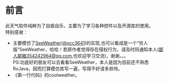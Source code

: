 # 前言
此天气软件纯粹为了自娱自乐，主要为了学习各种控件以及开源库的使用。</br>
特别感谢：  
*  主要模仿了[SeeWeather](https://github.com/xcc3641/SeeWeather)([@xcc3641](https://github.com/xcc3641))的实现,也可以看成是一个“穷人版”SeeWeather，哈哈！若原作者觉得存在侵权行为，请及时同通知本人(鄙人邮箱354242964@qq.com,也欢迎学习交流)，谢谢。。。  
   PS:功底好的朋友可以去看看SeeWeather，本人是因为目前还不熟悉RxJava，因而打算模仿其写一遍，写得不好请多担待。
*  《第一行代码》的coolweather。

##
